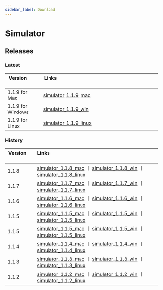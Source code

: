 ```yaml
---
sidebar_label: Download
---
```

# Simulator

## Releases

### Latest

|  Version  &nbsp; &nbsp; &nbsp; &nbsp; &nbsp;  | Links &nbsp; &nbsp; &nbsp; &nbsp; &nbsp;&nbsp; &nbsp; &nbsp; &nbsp; &nbsp;&nbsp; &nbsp; &nbsp; &nbsp; &nbsp;&nbsp; &nbsp; &nbsp; &nbsp; &nbsp;&nbsp; &nbsp; &nbsp; &nbsp; &nbsp;&nbsp; &nbsp; &nbsp; &nbsp; &nbsp; &nbsp; &nbsp; &nbsp; &nbsp; &nbsp; &nbsp; &nbsp; &nbsp; &nbsp; &nbsp; &nbsp; &nbsp; &nbsp; &nbsp; &nbsp; &nbsp; &nbsp; &nbsp; &nbsp; &nbsp; &nbsp; &nbsp; &nbsp; &nbsp; &nbsp; &nbsp; &nbsp; &nbsp; &nbsp; &nbsp; &nbsp; &nbsp; &nbsp; &nbsp; &nbsp; &nbsp; &nbsp; &nbsp; &nbsp; &nbsp; |
|  ----  | ----  |
| 1.1.9 for Mac  | [simulator_1.1.9_mac](https://upload-cdn.huami.com/zeppos/simulator/download/simulator_1.1.9.dmg) |
| 1.1.9 for Windows  | [simulator_1.1.9_win](https://upload-cdn.huami.com/zeppos/simulator/download/simulator_1.1.9.exe) |
| 1.1.9 for Linux  | [simulator_1.1.9_linux](https://upload-cdn.huami.com/zeppos/simulator/download/simulator_1.1.9_amd64.deb) |

### History

|  Version  &nbsp; &nbsp; &nbsp; &nbsp; &nbsp;  | Links &nbsp; &nbsp; &nbsp; &nbsp; &nbsp;&nbsp; &nbsp; &nbsp; &nbsp; &nbsp;&nbsp; &nbsp; &nbsp; &nbsp; &nbsp;&nbsp; &nbsp; &nbsp; &nbsp; &nbsp;&nbsp; &nbsp; &nbsp; &nbsp; &nbsp;&nbsp; &nbsp; &nbsp; &nbsp; &nbsp; &nbsp; &nbsp; &nbsp; &nbsp; &nbsp; &nbsp; &nbsp; &nbsp; &nbsp; &nbsp; &nbsp; &nbsp; &nbsp; &nbsp; &nbsp; &nbsp; &nbsp; &nbsp; &nbsp; &nbsp; &nbsp; &nbsp; &nbsp; &nbsp; &nbsp; &nbsp; &nbsp; &nbsp; &nbsp; &nbsp; &nbsp; &nbsp; &nbsp; &nbsp; &nbsp; &nbsp; &nbsp; &nbsp; &nbsp; &nbsp; |
|  ----  | ----  |
| 1.1.8 | [simulator_1.1.8_mac](https://upload-cdn.huami.com/zeppos/simulator/download/simulator_1.1.8.dmg) 丨 [simulator_1.1.8_win](https://upload-cdn.huami.com/zeppos/simulator/download/simulator_1.1.8.exe)  丨 [simulator_1.1.8_linux](https://upload-cdn.huami.com/zeppos/simulator/download/simulator_1.1.8_amd64.deb)|
| 1.1.7 | [simulator_1.1.7_mac](https://upload-cdn.huami.com/zeppos/simulator/download/simulator_1.1.7.dmg) 丨 [simulator_1.1.7_win](https://upload-cdn.huami.com/zeppos/simulator/download/simulator_1.1.7.exe)  丨 [simulator_1.1.7_linux](https://upload-cdn.huami.com/zeppos/simulator/download/simulator_1.1.7_amd64.deb)|
| 1.1.6 | [simulator_1.1.6_mac](https://upload-cdn.huami.com/zeppos/simulator/download/simulator_1.1.6.dmg) 丨 [simulator_1.1.6_win](https://upload-cdn.huami.com/zeppos/simulator/download/simulator_1.1.6.exe)  丨 [simulator_1.1.6_linux](https://upload-cdn.huami.com/zeppos/simulator/download/simulator_1.1.6_amd64.deb)|
| 1.1.5 | [simulator_1.1.5_mac](https://upload-cdn.huami.com/zeppos/simulator/download/simulator_1.1.5.dmg) 丨 [simulator_1.1.5_win](https://upload-cdn.huami.com/zeppos/simulator/download/simulator_1.1.5.exe)  丨 [simulator_1.1.5_linux](https://upload-cdn.huami.com/zeppos/simulator/download/simulator_1.1.5_amd64.deb)|
| 1.1.5 | [simulator_1.1.5_mac](https://upload-cdn.huami.com/zeppos/simulator/download/simulator_1.1.5.dmg) 丨 [simulator_1.1.5_win](https://upload-cdn.huami.com/zeppos/simulator/download/simulator_1.1.5.exe)  丨 [simulator_1.1.5_linux](https://upload-cdn.huami.com/zeppos/simulator/download/simulator_1.1.5_amd64.deb)|
| 1.1.4 | [simulator_1.1.4_mac](https://upload-cdn.huami.com/zeppos/simulator/download/simulator_1.1.4.dmg) 丨 [simulator_1.1.4_win](https://upload-cdn.huami.com/zeppos/simulator/download/simulator_1.1.4.exe)  丨 [simulator_1.1.4_linux](https://upload-cdn.huami.com/zeppos/simulator/download/simulator_1.1.4_amd64.deb)|
| 1.1.3 | [simulator_1.1.3_mac](https://upload-cdn.huami.com/zeppos/simulator/download/simulator_1.1.3.dmg) 丨 [simulator_1.1.3_win](https://upload-cdn.huami.com/zeppos/simulator/download/simulator_1.1.3.exe)  丨 [simulator_1.1.3_linux](https://upload-cdn.huami.com/zeppos/simulator/download/simulator_1.1.3_amd64.deb)|
| 1.1.2 | [simulator_1.1.2_mac](https://upload-cdn.huami.com/zeppos/simulator/download/simulator_1.1.2.dmg) 丨 [simulator_1.1.2_win](https://upload-cdn.huami.com/zeppos/simulator/download/simulator_1.1.2.exe)  丨 [simulator_1.1.2_linux](https://upload-cdn.huami.com/zeppos/simulator/download/simulator_1.1.2_amd64.deb)|
